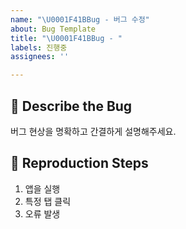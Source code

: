 ```yaml
---
name: "\U0001F41BBug - 버그 수정"
about: Bug Template
title: "\U0001F41BBug - "
labels: 진행중
assignees: ''

---
```


## 🐛 Describe the Bug
버그 현상을 명확하고 간결하게 설명해주세요.

## 🔁 Reproduction Steps
1. 앱을 실행
2. 특정 탭 클릭
3. 오류 발생
